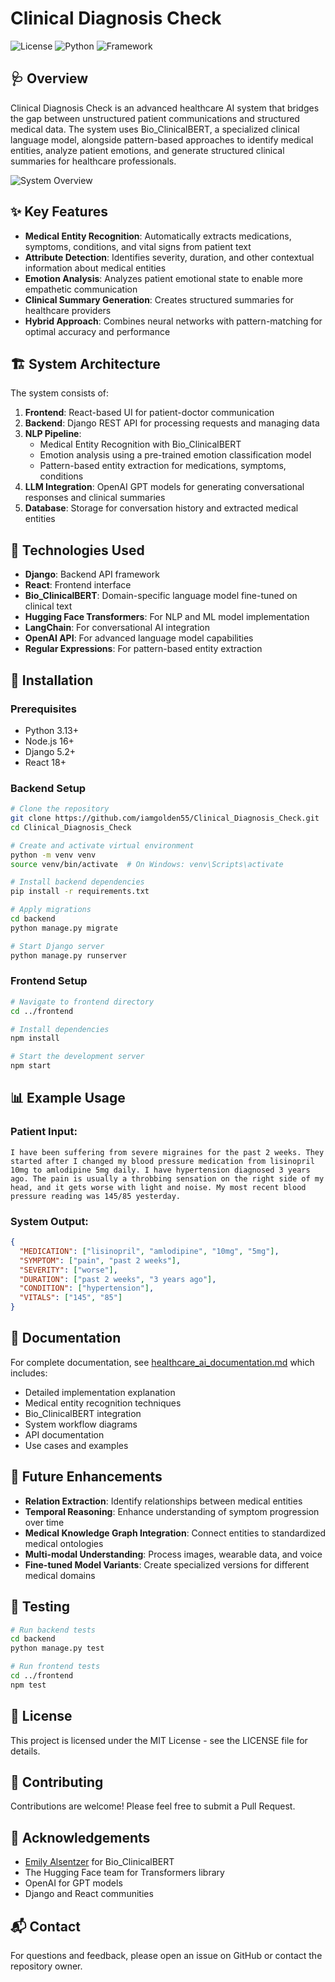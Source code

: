 # Clinical Diagnosis Check

![License](https://img.shields.io/badge/license-MIT-blue.svg)
![Python](https://img.shields.io/badge/python-3.13-green.svg)
![Framework](https://img.shields.io/badge/framework-Django%20+%20React-purple.svg)

## 🩺 Overview

Clinical Diagnosis Check is an advanced healthcare AI system that bridges the gap between unstructured patient communications and structured medical data. The system uses Bio_ClinicalBERT, a specialized clinical language model, alongside pattern-based approaches to identify medical entities, analyze patient emotions, and generate structured clinical summaries for healthcare professionals.

![System Overview](https://i.imgur.com/HDGnM7i.png)

## ✨ Key Features

- **Medical Entity Recognition**: Automatically extracts medications, symptoms, conditions, and vital signs from patient text
- **Attribute Detection**: Identifies severity, duration, and other contextual information about medical entities
- **Emotion Analysis**: Analyzes patient emotional state to enable more empathetic communication
- **Clinical Summary Generation**: Creates structured summaries for healthcare providers
- **Hybrid Approach**: Combines neural networks with pattern-matching for optimal accuracy and performance

## 🏗️ System Architecture

The system consists of:

1. **Frontend**: React-based UI for patient-doctor communication
2. **Backend**: Django REST API for processing requests and managing data
3. **NLP Pipeline**:
   - Medical Entity Recognition with Bio_ClinicalBERT
   - Emotion analysis using a pre-trained emotion classification model
   - Pattern-based entity extraction for medications, symptoms, conditions
4. **LLM Integration**: OpenAI GPT models for generating conversational responses and clinical summaries
5. **Database**: Storage for conversation history and extracted medical entities

## 🔧 Technologies Used

- **Django**: Backend API framework
- **React**: Frontend interface
- **Bio_ClinicalBERT**: Domain-specific language model fine-tuned on clinical text
- **Hugging Face Transformers**: For NLP and ML model implementation
- **LangChain**: For conversational AI integration
- **OpenAI API**: For advanced language model capabilities
- **Regular Expressions**: For pattern-based entity extraction

## 🚀 Installation

### Prerequisites
- Python 3.13+
- Node.js 16+
- Django 5.2+
- React 18+

### Backend Setup
```bash
# Clone the repository
git clone https://github.com/iamgolden55/Clinical_Diagnosis_Check.git
cd Clinical_Diagnosis_Check

# Create and activate virtual environment
python -m venv venv
source venv/bin/activate  # On Windows: venv\Scripts\activate

# Install backend dependencies
pip install -r requirements.txt

# Apply migrations
cd backend
python manage.py migrate

# Start Django server
python manage.py runserver
```

### Frontend Setup
```bash
# Navigate to frontend directory
cd ../frontend

# Install dependencies
npm install

# Start the development server
npm start
```

## 📊 Example Usage

### Patient Input:
```
I have been suffering from severe migraines for the past 2 weeks. They started after I changed my blood pressure medication from lisinopril 10mg to amlodipine 5mg daily. I have hypertension diagnosed 3 years ago. The pain is usually a throbbing sensation on the right side of my head, and it gets worse with light and noise. My most recent blood pressure reading was 145/85 yesterday.
```

### System Output:
```json
{
  "MEDICATION": ["lisinopril", "amlodipine", "10mg", "5mg"],
  "SYMPTOM": ["pain", "past 2 weeks"],
  "SEVERITY": ["worse"],
  "DURATION": ["past 2 weeks", "3 years ago"],
  "CONDITION": ["hypertension"],
  "VITALS": ["145", "85"]
}
```

## 📄 Documentation

For complete documentation, see [healthcare_ai_documentation.md](healthcare_ai_documentation.md) which includes:

- Detailed implementation explanation
- Medical entity recognition techniques
- Bio_ClinicalBERT integration
- System workflow diagrams
- API documentation
- Use cases and examples

## 🔮 Future Enhancements

- **Relation Extraction**: Identify relationships between medical entities
- **Temporal Reasoning**: Enhance understanding of symptom progression over time
- **Medical Knowledge Graph Integration**: Connect entities to standardized medical ontologies
- **Multi-modal Understanding**: Process images, wearable data, and voice
- **Fine-tuned Model Variants**: Create specialized versions for different medical domains

## 🧪 Testing

```bash
# Run backend tests
cd backend
python manage.py test

# Run frontend tests
cd ../frontend
npm test
```

## 📝 License

This project is licensed under the MIT License - see the LICENSE file for details.

## 👥 Contributing

Contributions are welcome! Please feel free to submit a Pull Request.

## 🙏 Acknowledgements

- [Emily Alsentzer](https://github.com/EmilyAlsentzer) for Bio_ClinicalBERT
- The Hugging Face team for Transformers library
- OpenAI for GPT models
- Django and React communities

## 📬 Contact

For questions and feedback, please open an issue on GitHub or contact the repository owner.

